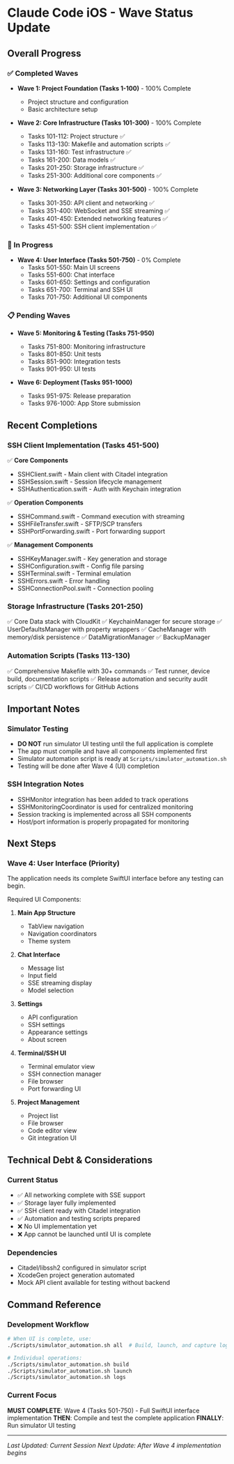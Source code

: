 # Claude Code iOS - Wave Status Update

## Overall Progress

### ✅ Completed Waves
- **Wave 1: Project Foundation (Tasks 1-100)** - 100% Complete
  - Project structure and configuration
  - Basic architecture setup
  
- **Wave 2: Core Infrastructure (Tasks 101-300)** - 100% Complete
  - Tasks 101-112: Project structure ✅
  - Tasks 113-130: Makefile and automation scripts ✅
  - Tasks 131-160: Test infrastructure ✅
  - Tasks 161-200: Data models ✅
  - Tasks 201-250: Storage infrastructure ✅
  - Tasks 251-300: Additional core components ✅

- **Wave 3: Networking Layer (Tasks 301-500)** - 100% Complete
  - Tasks 301-350: API client and networking ✅
  - Tasks 351-400: WebSocket and SSE streaming ✅
  - Tasks 401-450: Extended networking features ✅
  - Tasks 451-500: SSH client implementation ✅

### 🚧 In Progress
- **Wave 4: User Interface (Tasks 501-750)** - 0% Complete
  - Tasks 501-550: Main UI screens
  - Tasks 551-600: Chat interface
  - Tasks 601-650: Settings and configuration
  - Tasks 651-700: Terminal and SSH UI
  - Tasks 701-750: Additional UI components

### 📋 Pending Waves
- **Wave 5: Monitoring & Testing (Tasks 751-950)**
  - Tasks 751-800: Monitoring infrastructure
  - Tasks 801-850: Unit tests
  - Tasks 851-900: Integration tests
  - Tasks 901-950: UI tests

- **Wave 6: Deployment (Tasks 951-1000)**
  - Tasks 951-975: Release preparation
  - Tasks 976-1000: App Store submission

## Recent Completions

### SSH Client Implementation (Tasks 451-500)
✅ **Core Components**
- SSHClient.swift - Main client with Citadel integration
- SSHSession.swift - Session lifecycle management
- SSHAuthentication.swift - Auth with Keychain integration

✅ **Operation Components**
- SSHCommand.swift - Command execution with streaming
- SSHFileTransfer.swift - SFTP/SCP transfers
- SSHPortForwarding.swift - Port forwarding support

✅ **Management Components**
- SSHKeyManager.swift - Key generation and storage
- SSHConfiguration.swift - Config file parsing
- SSHTerminal.swift - Terminal emulation
- SSHErrors.swift - Error handling
- SSHConnectionPool.swift - Connection pooling

### Storage Infrastructure (Tasks 201-250)
✅ Core Data stack with CloudKit
✅ KeychainManager for secure storage
✅ UserDefaultsManager with property wrappers
✅ CacheManager with memory/disk persistence
✅ DataMigrationManager
✅ BackupManager

### Automation Scripts (Tasks 113-130)
✅ Comprehensive Makefile with 30+ commands
✅ Test runner, device build, documentation scripts
✅ Release automation and security audit scripts
✅ CI/CD workflows for GitHub Actions

## Important Notes

### Simulator Testing
- **DO NOT** run simulator UI testing until the full application is complete
- The app must compile and have all components implemented first
- Simulator automation script is ready at `Scripts/simulator_automation.sh`
- Testing will be done after Wave 4 (UI) completion

### SSH Integration Notes
- SSHMonitor integration has been added to track operations
- SSHMonitoringCoordinator is used for centralized monitoring
- Session tracking is implemented across all SSH components
- Host/port information is properly propagated for monitoring

## Next Steps

### Wave 4: User Interface (Priority)
The application needs its complete SwiftUI interface before any testing can begin.

Required UI Components:
1. **Main App Structure**
   - TabView navigation
   - Navigation coordinators
   - Theme system

2. **Chat Interface**
   - Message list
   - Input field
   - SSE streaming display
   - Model selection

3. **Settings**
   - API configuration
   - SSH settings
   - Appearance settings
   - About screen

4. **Terminal/SSH UI**
   - Terminal emulator view
   - SSH connection manager
   - File browser
   - Port forwarding UI

5. **Project Management**
   - Project list
   - File browser
   - Code editor view
   - Git integration UI

## Technical Debt & Considerations

### Current Status
- ✅ All networking complete with SSE support
- ✅ Storage layer fully implemented
- ✅ SSH client ready with Citadel integration
- ✅ Automation and testing scripts prepared
- ❌ No UI implementation yet
- ❌ App cannot be launched until UI is complete

### Dependencies
- Citadel/libssh2 configured in simulator script
- XcodeGen project generation automated
- Mock API client available for testing without backend

## Command Reference

### Development Workflow
```bash
# When UI is complete, use:
./Scripts/simulator_automation.sh all  # Build, launch, and capture logs

# Individual operations:
./Scripts/simulator_automation.sh build
./Scripts/simulator_automation.sh launch
./Scripts/simulator_automation.sh logs
```

### Current Focus
**MUST COMPLETE**: Wave 4 (Tasks 501-750) - Full SwiftUI interface implementation
**THEN**: Compile and test the complete application
**FINALLY**: Run simulator UI testing

---

*Last Updated: Current Session*
*Next Update: After Wave 4 implementation begins*